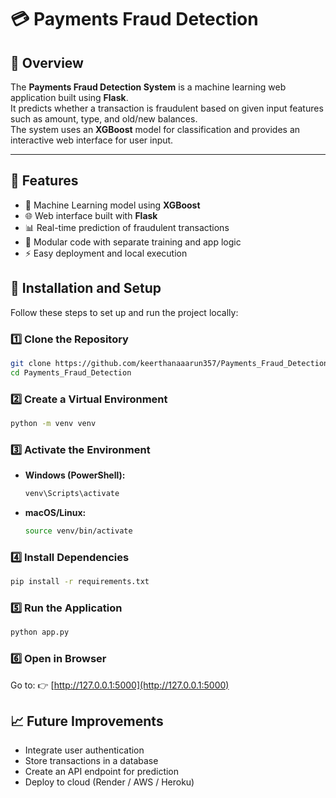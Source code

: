 # 💳 Payments Fraud Detection

## 📘 Overview
The **Payments Fraud Detection System** is a machine learning web application built using **Flask**.  
It predicts whether a transaction is fraudulent based on given input features such as amount, type, and old/new balances.  
The system uses an **XGBoost** model for classification and provides an interactive web interface for user input.

---

## 🧠 Features
- 🧮 Machine Learning model using **XGBoost**
- 🌐 Web interface built with **Flask**
- 📊 Real-time prediction of fraudulent transactions
- 💾 Modular code with separate training and app logic
- ⚡ Easy deployment and local execution

## 🚀 Installation and Setup

Follow these steps to set up and run the project locally:

### 1️⃣ Clone the Repository
```bash
git clone https://github.com/keerthanaaarun357/Payments_Fraud_Detection.git
cd Payments_Fraud_Detection
````

### 2️⃣ Create a Virtual Environment

```bash
python -m venv venv
```

### 3️⃣ Activate the Environment

* **Windows (PowerShell):**

  ```bash
  venv\Scripts\activate
  ```
* **macOS/Linux:**

  ```bash
  source venv/bin/activate
  ```

### 4️⃣ Install Dependencies

```bash
pip install -r requirements.txt
```

### 5️⃣ Run the Application

```bash
python app.py
```

### 6️⃣ Open in Browser

Go to:
👉 [http://127.0.0.1:5000](http://127.0.0.1:5000)

## 📈 Future Improvements

* Integrate user authentication
* Store transactions in a database
* Create an API endpoint for prediction
* Deploy to cloud (Render / AWS / Heroku)


